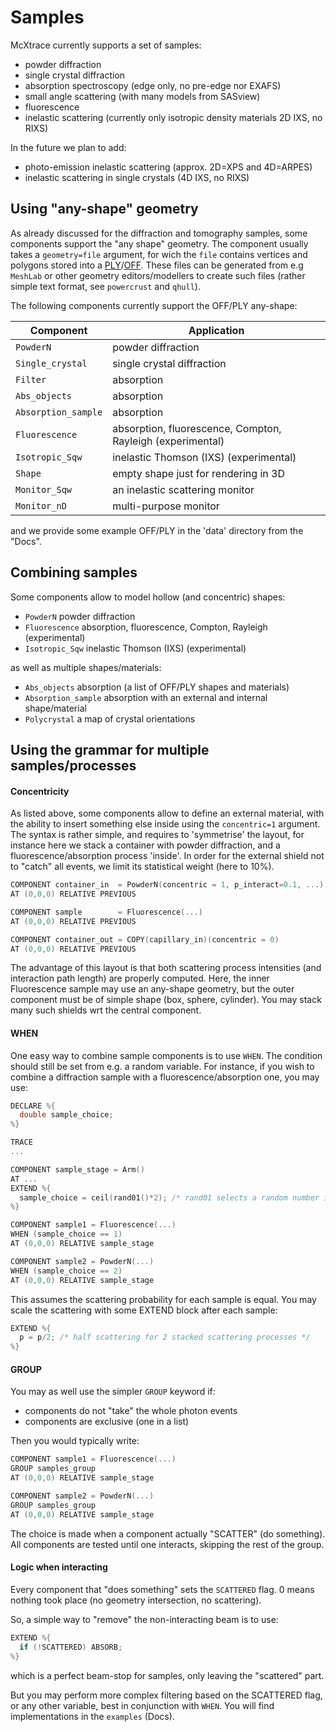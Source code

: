 # Samples

McXtrace currently supports a set of samples:

- powder diffraction
- single crystal diffraction
- absorption spectroscopy (edge only, no pre-edge nor EXAFS)
- small angle scattering (with many models from SASview)
- fluorescence
- inelastic scattering (currently only isotropic density materials 2D IXS, no RIXS)

In the future we plan to add:

- photo-emission inelastic scattering (approx. 2D=XPS and 4D=ARPES)
- inelastic scattering in single crystals (4D IXS, no RIXS)

## Using "any-shape" geometry

As already discussed for the diffraction and tomography samples, some components support the "any shape" geometry. The component usually takes a `geometry=file` argument, for wich the `file` contains vertices and polygons stored into a [PLY](http://en.wikipedia.org/wiki/PLY_%28file_format%29)/[OFF](http://www.geomview.org/docs/html/OFF.html). These files can be generated from e.g `MeshLab` or other geometry editors/modellers to create such files (rather simple text format, see `powercrust` and `qhull`).

The following components currently support the OFF/PLY any-shape:

Component           | Application
--------------------|-----------------
`PowderN`           | powder diffraction
`Single_crystal`    | single crystal diffraction
`Filter`            | absorption
`Abs_objects`       | absorption
`Absorption_sample` | absorption
`Fluorescence`      | absorption, fluorescence, Compton, Rayleigh (experimental)
`Isotropic_Sqw`     | inelastic Thomson (IXS) (experimental)
`Shape`             | empty shape just for rendering in 3D
`Monitor_Sqw`       | an inelastic scattering monitor
`Monitor_nD`        | multi-purpose monitor

and we provide some example OFF/PLY in the 'data' directory from the "Docs".

## Combining samples

Some components allow to model hollow (and concentric) shapes:

- `PowderN` powder diffraction
- `Fluorescence` absorption, fluorescence, Compton, Rayleigh (experimental)
- `Isotropic_Sqw` inelastic Thomson (IXS) (experimental)

as well as multiple shapes/materials:

- `Abs_objects` absorption (a list of OFF/PLY shapes and materials)
- `Absorption_sample` absorption with an external and internal shape/material
- `Polycrystal` a map of crystal orientations

## Using the grammar for multiple samples/processes


#### Concentricity

As listed above, some components allow to define an external material, with the ability to insert something else inside using the `concentric=1` argument. The syntax is rather simple, and requires to 'symmetrise' the layout, for instance here we stack a container with powder diffraction, and a fluorescence/absorption process 'inside'. In order for the external shield not to "catch" all events, we limit its statistical weight (here to 10%).

``` c
COMPONENT container_in  = PowderN(concentric = 1, p_interact=0.1, ...)
AT (0,0,0) RELATIVE PREVIOUS

COMPONENT sample        = Fluorescence(...)
AT (0,0,0) RELATIVE PREVIOUS

COMPONENT container_out = COPY(capillary_in)(concentric = 0)
AT (0,0,0) RELATIVE PREVIOUS
```

The advantage of this layout is that both scattering process intensities (and interaction path length) are properly computed. Here, the inner Fluorescence sample may use an any-shape geometry, but the outer component must be of simple shape (box, sphere, cylinder). You may stack many such shields wrt the central component.

#### WHEN 

One easy way to combine sample components is to use `WHEN`. The condition should still be set from e.g. a random variable. For instance, if you wish to combine a diffraction sample with a fluorescence/absorption one, you may use:

``` c
DECLARE %{
  double sample_choice;
%}

TRACE
...

COMPONENT sample_stage = Arm()
AT ...
EXTEND %{
  sample_choice = ceil(rand01()*2); /* rand01 selects a random number in 0-1 */
%}

COMPONENT sample1 = Fluorescence(...)
WHEN (sample_choice == 1)
AT (0,0,0) RELATIVE sample_stage

COMPONENT sample2 = PowderN(...)
WHEN (sample_choice == 2)
AT (0,0,0) RELATIVE sample_stage
```

This assumes the scattering probability for each sample is equal. You may scale the scattering with some EXTEND block after each sample:
``` c
EXTEND %{
  p = p/2; /* half scattering for 2 stacked scattering processes */
%}
```

#### GROUP

You may as well use the simpler `GROUP` keyword if:

- components do not "take" the whole photon events
- components are exclusive (one in a list)

Then you would typically write:
``` c
COMPONENT sample1 = Fluorescence(...)
GROUP samples_group
AT (0,0,0) RELATIVE sample_stage

COMPONENT sample2 = PowderN(...)
GROUP samples_group
AT (0,0,0) RELATIVE sample_stage
```

The choice is made when a component actually "SCATTER" (do something). All components are tested until one interacts, skipping the rest of the group.

#### Logic when interacting

Every component that "does something" sets the `SCATTERED` flag. 0 means nothing took place (no geometry intersection, no scattering).

So, a simple way to "remove" the non-interacting beam is to use:
``` c
EXTEND %{
  if (!SCATTERED) ABSORB;
%}
```
which is a perfect beam-stop for samples, only leaving the "scattered" part.

But you may perform more complex filtering based on the SCATTERED flag, or any other variable, best in conjunction with `WHEN`. You will find implementations in the `examples` (Docs).

